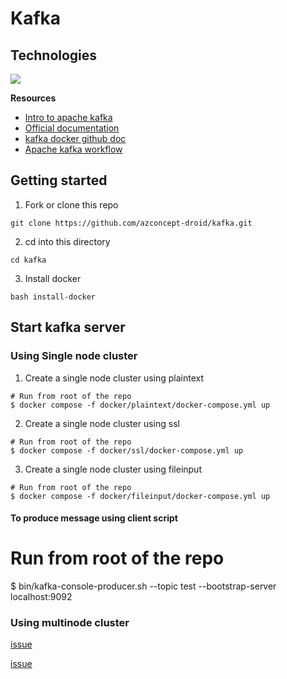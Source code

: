 # Kafka
## Technologies
<div align="left">
    <img src="https://skillicons.dev/icons?i=docker,kafka" />
</div>

**Resources**
- [Intro to apache kafka](https://kafka.apache.org/intro)
- [Official documentation](https://kafka.apache.org/documentation/#docker)
- [kafka docker github doc](https://github.com/apache/kafka/blob/trunk/docker/examples/README.md)
- [Apache kafka workflow](https://www.tutorialspoint.com/apache_kafka/apache_kafka_workflow.htm)

## Getting started
1. Fork or clone this repo
```
git clone https://github.com/azconcept-droid/kafka.git
```
2. cd into this directory
```
cd kafka
```
3. Install docker
```
bash install-docker
```
## Start kafka server
### Using Single node cluster
1. Create a single node cluster using plaintext
```
# Run from root of the repo
$ docker compose -f docker/plaintext/docker-compose.yml up
```
2. Create a single node cluster using ssl
```
# Run from root of the repo
$ docker compose -f docker/ssl/docker-compose.yml up
```
3. Create a single node cluster using fileinput
```
# Run from root of the repo
$ docker compose -f docker/fileinput/docker-compose.yml up
```
#### To produce message using client script
# Run from root of the repo
$ bin/kafka-console-producer.sh --topic test --bootstrap-server localhost:9092

### Using multinode cluster

[issue](https://www.google.com/url?sa=t&source=web&rct=j&opi=89978449&url=https://stackoverflow.com/questions/49370959/getting-org-apache-kafka-common-network-invalidreceiveexception-invalid-receiv&ved=2ahUKEwjj486og5KFAxViYUEAHVmfCCEQFnoECBQQAQ&usg=AOvVaw2TVu65wPZZNnPk-EJTYliJ)

[issue](https://issues.apache.org/jira/browse/KAFKA-3746)
